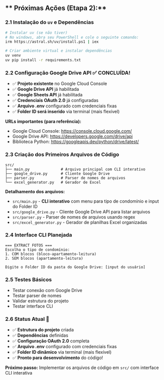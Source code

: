 ## ** Próximas Ações (Etapa 2):**

### **2.1 Instalação do `uv` e Dependências**

```bash
# Instalar uv (se não tiver) 
# No windows, abra seu PowerShell e cole o seguinte comando:
irm https://astral.sh/uv/install.ps1 | iex

# Criar ambiente virtual e instalar dependências
uv venv
uv pip install -r requirements.txt
```

### **2.2 Configuração Google Drive API** ✅ **CONCLUÍDA!**
- ✅ **Projeto existente** no Google Cloud Console
- ✅ **Google Drive API** já habilitada
- ✅ **Google Sheets API** já habilitada
- ✅ **Credenciais OAuth 2.0** já configuradas
- ✅ **Arquivo .env** configurado com credenciais fixas
- ✅ **Folder ID será inserido** via terminal (mais flexível)

**URLs importantes (para referência):**
- Google Cloud Console: https://console.cloud.google.com/
- Google Drive API: https://developers.google.com/drive/api
- Biblioteca Python: https://googleapis.dev/python/drive/latest/

### **2.3 Criação dos Primeiros Arquivos de Código**
```
src/
├── main.py              # Arquivo principal com CLI interativo
├── google_drive.py      # Cliente Google Drive
├── parser.py            # Parser de nomes de arquivos
└── excel_generator.py   # Gerador de Excel
```

**Detalhamento dos arquivos:**
- `src/main.py` - **CLI interativo** com menu para tipo de condomínio e input do Folder ID
- `src/google_drive.py` - Cliente Google Drive API para listar arquivos
- `src/parser.py` - Parser de nomes de arquivos usando regex
- `src/excel_generator.py` - Gerador de planilhas Excel organizadas

### **2.4 Interface CLI Planejada**
```
=== EXTRACT FOTOS ===
Escolha o tipo de condomínio:
1. COM blocos (bloco-apartamento-leitura)
2. SEM blocos (apartamento-leitura)

Digite o Folder ID da pasta do Google Drive: [input do usuário]
```

### **2.5 Testes Básicos**
- Testar conexão com Google Drive
- Testar parser de nomes
- Validar estrutura do projeto
- Testar interface CLI

### **2.6 Status Atual** 🚀
- ✅ **Estrutura do projeto** criada
- ✅ **Dependências** definidas
- ✅ **Configuração OAuth 2.0** completa
- ✅ **Arquivo .env** configurado com credenciais fixas
- ✅ **Folder ID dinâmico** via terminal (mais flexível)
- ✅ **Pronto para desenvolvimento** do código!

**Próximo passo:** Implementar os arquivos de código em `src/` com interface CLI interativa
